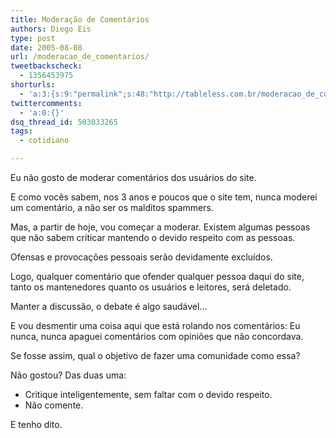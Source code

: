 ```yaml
---
title: Moderação de Comentários
authors: Diego Eis
type: post
date: 2005-08-08
url: /moderacao_de_comentarios/
tweetbackscheck:
  - 1356453975
shorturls:
  - 'a:3:{s:9:"permalink";s:48:"http://tableless.com.br/moderacao_de_comentarios";s:7:"tinyurl";s:26:"http://tinyurl.com/43fo5rv";s:4:"isgd";s:19:"http://is.gd/1z6u3n";}'
twittercomments:
  - 'a:0:{}'
dsq_thread_id: 503033265
tags:
  - cotidiano

---
```

Eu não gosto de moderar comentários dos usuários do site.
  
E como vocês sabem, nos 3 anos e poucos que o site tem, nunca moderei um comentário, a não ser os malditos spammers.
  
Mas, a partir de hoje, vou começar a moderar. Existem algumas pessoas que não sabem criticar mantendo o devido respeito com as pessoas.
  
Ofensas e provocações pessoais serão devidamente excluídos.
  
Logo, qualquer comentário que ofender qualquer pessoa daqui do site, tanto os mantenedores quanto os usuários e leitores, será deletado. 

Manter a discussão, o debate é algo saudável&#8230; 
  
E vou desmentir uma coisa aqui que está rolando nos comentários: Eu nunca, nunca apaguei comentários com opiniões que não concordava.
  
Se fosse assim, qual o objetivo de fazer uma comunidade como essa? 

Não gostou? Das duas uma: 

  * Critique inteligentemente, sem faltar com o devido respeito.
  * Não comente.

E tenho dito.